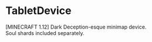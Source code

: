 # TabletDevice
[MINECRAFT 1.12] Dark Deception-esque minimap device. <br/>
Soul shards included separately.
